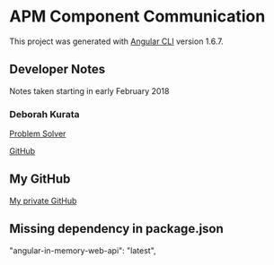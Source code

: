 # APM Component Communication

This project was generated with [Angular CLI](https://github.com/angular/angular-cli) version 1.6.7.

## Developer Notes
Notes taken starting in early February 2018
### Deborah Kurata
[Problem Solver](http://blogs.msmvps.com/deborahk/angular-component-communication-problem-solver)

[GitHub](https://github.com/DeborahK/Angular-Communication)
## My GitHub
[My private GitHub](https://github.com/fmorriso/APM-communication)

## Missing dependency in package.json
 "angular-in-memory-web-api": "latest",

